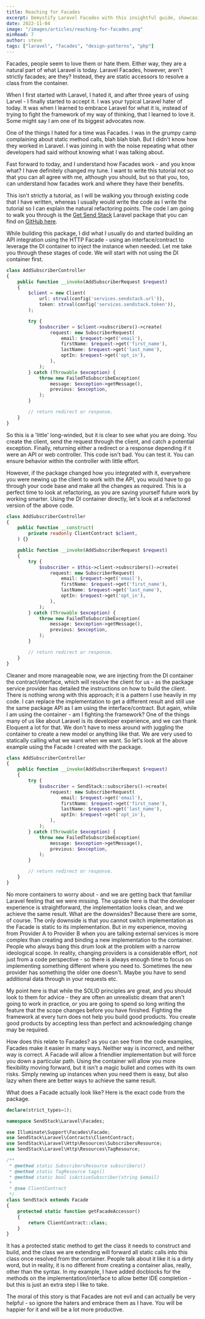 ```yaml
---
title: Reaching for Facades
excerpt: Demystify Laravel Facades with this insightful guide, showcasing their practicality in creating clear and efficient code, and embracing Laravel's unique features.
date: 2022-11-04
image: "/images/articles/reaching-for-facades.png"
minRead: 7
author: steve
tags: ["laravel", "facades", "design-patterns", "php"]
---
```


Facades, people seem to love them or hate them. Either way, they are a natural part of what Laravel is today. Laravel Facades, however, aren't strictly facades; are they? Instead, they are static accessors to resolve a class from the container.

When I first started with Laravel, I hated it, and after three years of using Larvel - I finally started to accept it. I was your typical Laravel hater of today. It was when I learned to embrace Laravel for what it is, instead of trying to fight the framework of my way of thinking, that I learned to love it. Some might say I am one of its biggest advocates now.

One of the things I hated for a time was Facades. I was in the grumpy camp complaining about static method calls, blah blah blah. But I didn't know how they worked in Laravel. I was joining in with the noise repeating what other developers had said without knowing what I was talking about. 

Fast forward to today, and I understand how Facades work - and you know what? I have definitely changed my tune. I want to write this tutorial not so that you can all agree with me, although you should, but so that you, too, can understand how facades work and where they have their benefits.

This isn't strictly a tutorial, as I will be walking you through existing code that I have written, whereas I usually would write the code as I write the tutorial so I can explain the natural refactoring points. The code I am going to walk you through is the [Get Send Stack](https://getsendstack.com/) Laravel package that you can find on [GitHub here](https://github.com/getsendstack/laravel-sendstack).

While building this package, I did what I usually do and started building an API integration using the HTTP Facade - using an interface/contract to leverage the DI container to inject the instance when needed. Let me take you through these stages of code. We will start with not using the DI container first.

```php
class AddSubscriberController
{
    public function __invoke(AddSubscriberRequest $request)
    {
        $client = new Client(
            url: strval(config('services.sendstack.url')),
            token: strval(config('services.sendstack.token')),
        );

        try {
            $subscriber = $client->subscribers()->create(
                request: new SubscriberRequest(
                    email: $request->get('email'),
                    firstName: $request->get('first_name'),
                    lastName: $request->get('last_name'),
                    optIn: $request->get('opt_in'),
                ),
            );
        } catch (Throwable $exception) {
            throw new FailedToSubscribeException(
                message: $exception->getMessage(),
                previous: $exception,
            );
        }

        // return redirect or response.
    }
}
```

So this is a 'little' long-winded, but it is clear to see what you are doing. You create the client, send the request through the client, and catch a potential exception. Finally, returning either a redirect or a response depending if it were an API or web controller. This code isn't bad. You can test it. You can ensure behavior within the controller with little effort. 

However, if the package changed how you integrated with it, everywhere you were newing up the client to work with the API, you would have to go through your code base and make all the changes as required. This is a perfect time to look at refactoring, as you are saving yourself future work by working smarter. Using the DI container directly, let's look at a refactored version of the above code.

```php
class AddSubscriberController
{
    public function __construct(
        private readonly ClientContract $client,
    ) {}

    public function __invoke(AddSubscriberRequest $request)
    {
        try {
            $subscriber = $this->client->subscribers()->create(
                request: new SubscriberRequest(
                    email: $request->get('email'),
                    firstName: $request->get('first_name'),
                    lastName: $request->get('last_name'),
                    optIn: $request->get('opt_in'),
                ),
            );
        } catch (Throwable $exception) {
            throw new FailedToSubscribeException(
                message: $exception->getMessage(),
                previous: $exception,
            );
        }

        // return redirect or response.
    }
}
```

Cleaner and more manageable now, we are injecting from the DI container the contract/interface, which will resolve the client for us - as the package service provider has detailed the instructions on how to build the client. There is nothing wrong with this approach; it is a pattern I use heavily in my code. I can replace the implementation to get a different result and still use the same package API as I am using the interface/contract. But again, while I am using the container - am I fighting the framework? One of the things many of us like about Laravel is its developer experience, and we can thank Eloquent a lot for that. We don't have to mess around with juggling the container to create a new model or anything like that. We are very used to statically calling what we want when we want. So let's look at the above example using the Facade I created with the package.

```php
class AddSubscriberController
{
    public function __invoke(AddSubscriberRequest $request)
    {
        try {
            $subscriber = SendStack::subscribers()->create(
                request: new SubscriberRequest(
                    email: $request->get('email'),
                    firstName: $request->get('first_name'),
                    lastName: $request->get('last_name'),
                    optIn: $request->get('opt_in'),
                ),
            );
        } catch (Throwable $exception) {
            throw new FailedToSubscribeException(
                message: $exception->getMessage(),
                previous: $exception,
            );
        }

        // return redirect or response.
    }
}
```

No more containers to worry about - and we are getting back that familiar Laravel feeling that we were missing. The upside here is that the developer experience is straightforward, the implementation looks clean, and we achieve the same result. What are the downsides? Because there are some, of course. The only downside is that you cannot switch implementation as the Facade is static to its implementation. But in my experience, moving from Provider A to Provider B when you are talking external services is more complex than creating and binding a new implementation to the container. People who always bang this drum look at the problem with a narrow ideological scope. In reality, changing providers is a considerable effort, not just from a code perspective - so there is always enough time to focus on implementing something different where you need to. Sometimes the new provider has something the older one doesn't. Maybe you have to send additional data through in your requests etc.

My point here is that while the SOLID principles are great, and you should look to them for advice - they are often an unrealistic dream that aren't going to work in practice, or you are going to spend so long writing the feature that the scope changes before you have finished. Fighting the framework at every turn does not help you build good products. You create good products by accepting less than perfect and acknowledging change may be required.

How does this relate to Facades? as you can see from the code examples, Facades make it easier in many ways. Neither way is incorrect, and neither way is correct. A Facade will allow a friendlier implementation but will force you down a particular path. Using the container will allow you more flexibility moving forward, but it isn't a magic bullet and comes with its own risks. Simply newing up instances when you need them is easy, but also lazy when there are better ways to achieve the same result.

What does a Facade actually look like? Here is the exact code from the package.

```php
declare(strict_types=1);

namespace SendStack\Laravel\Facades;

use Illuminate\Support\Facades\Facade;
use SendStack\Laravel\Contracts\ClientContract;
use SendStack\Laravel\Http\Resources\SubscribersResource;
use SendStack\Laravel\Http\Resources\TagResource;

/**
 * @method static SubscribersResource subscribers()
 * @method static TagResource tags()
 * @method static bool isActiveSubscriber(string $email)
 *
 * @see ClientContract
 */
class SendStack extends Facade
{
    protected static function getFacadeAccessor()
    {
        return ClientContract::class;
    }
}
```

It has a protected static method to get the class it needs to construct and build, and the class we are extending will forward all static calls into this class once resolved from the container. People talk about it like it is a dirty word, but in reality, it is no different from creating a container alias, really, other than the syntax. In my example, I have added docblocks for the methods on the implementation/interface to allow better IDE completion - but this is just an extra step I like to take.

The moral of this story is that Facades are not evil and can actually be very helpful - so ignore the haters and embrace them as I have. You will be happier for it and will be a lot more productive.
